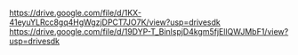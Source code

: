 https://drive.google.com/file/d/1KX-41eyuYLRcc8gq4HgWgzjDPCT7JO7K/view?usp=drivesdk
https://drive.google.com/file/d/19DYP-T_BinlspjD4kgm5fjEllQWJMbF1/view?usp=drivesdk
